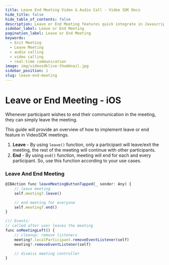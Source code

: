 ```yaml
---
title: Leave End Meeting Video & Audio Call - Video SDK Docs
hide_title: false
hide_table_of_contents: false
description: Leave or End Meeting features quick integrate in Javascript, React JS, Android, IOS, React Native, Flutter with Video SDK to add live video & audio conferencing to your applications.
sidebar_label: Leave or End Meeting
pagination_label: Leave or End Meeting
keywords:
  - Exit Meeting
  - Leave Meeting
  - audio calling
  - video calling
  - real-time communication
image: img/videosdklive-thumbnail.jpg
sidebar_position: 1
slug: leave-end-meeting
---
```


# Leave or End Meeting - iOS

Whenever participant wishes to end their communication in the meeting, they can simply leave the meeting.

This guide will provide an overview of how to implement leave or end feature in VideoSDK meetings.

1. **Leave** - By using `leave()` function, only a participant will leave/exit the meeting, the rest of the meeting will continue with other participants.
2. **End** - By using `end()` function, meeting will end for each and every participant. So, use this function according to your use cases.

### Leave And End Meeting

```js
@IBAction func leaveMeetingButtonTapped(_ sender: Any) {
    // leave meeting
    self.meeting?.leave()

    // end meeting for everyone
    self.meeting?.end()
}

/// Events:
// called after user leaves the meeting
func onMeetingLeft() {
    // cleanup: remove listeners
    meeting?.localParticipant.removeEventListener(self)
    meeting?.removeEventListener(self)

    // dismiss meeting controller
}
```
